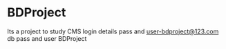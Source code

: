 # BDProject
Its a project to study CMS
login details
pass and user-bdproject@123.com
db pass and user BDProject